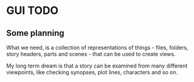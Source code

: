 # GUI TODO

## Some planning

What we need, is a collection of representations of things - files, folders, story headers,
parts and scenes - that can be used to create views.

My long term dream is that a story can be examined from many different viewpoints, like
checking synopses, plot lines, characters and so on.
